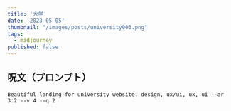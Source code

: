 ```yaml
---
title: '大学'
date: '2023-05-05'
thumbnail: "/images/posts/university003.png"
tags:
  - midjourney
published: false
---
```


## 呪文（プロンプト）
```
Beautiful landing for university website, design, ux/ui, ux, ui --ar 3:2 --v 4 --q 2
```